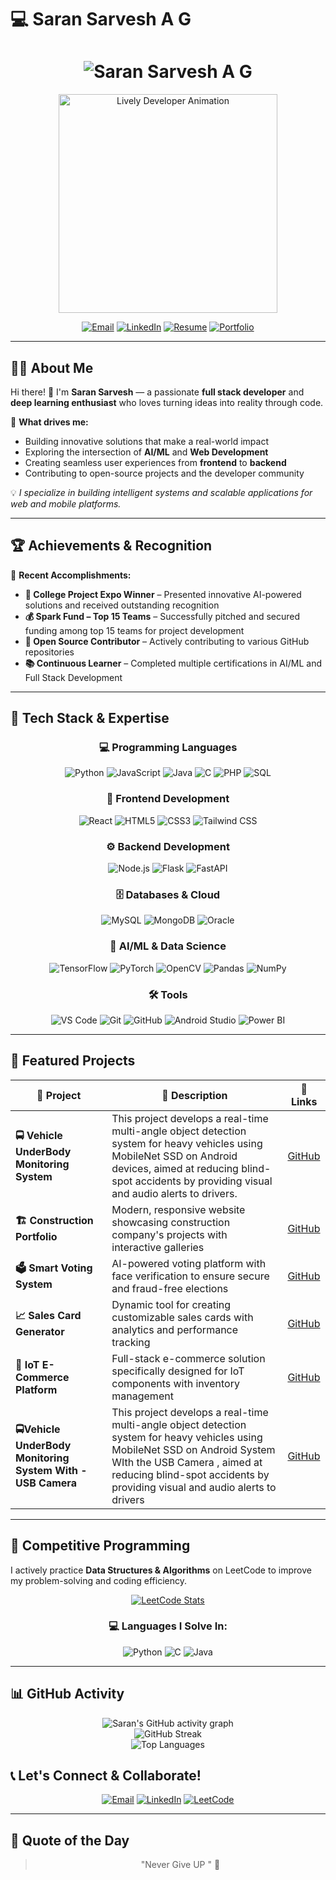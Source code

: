 # 💻 Saran Sarvesh A G

<h1 align="center">
  <img src="https://readme-typing-svg.demolab.com?font=Fira+Code&weight=600&size=26&duration=2000&pause=500&color=00BFFF&center=true&vCenter=true&width=650&lines=%F0%9F%92%BB+Saran+Sarvesh+A+G;Full+Stack+Developer;AI+%26+Deep+Learning+Enthusiast;Problem+Solver+%26+Tech+Innovator" alt="Saran Sarvesh A G" />
</h1>

<p align="center">
  <img src="https://media.giphy.com/media/M9gbBd9nbDrOTu1Mqx/giphy.gif" width="350" alt="Lively Developer Animation"/>
</p>

<div align="center">
  
[![Email](https://img.shields.io/badge/📧_saransarvesh213@gmail.com-D14836?style=for-the-badge&logo=gmail&logoColor=white)](mailto:saransarvesh213@gmail.com)
[![LinkedIn](https://img.shields.io/badge/👔_LinkedIn-0077B5?style=for-the-badge&logo=linkedin&logoColor=white)](https://www.linkedin.com/in/saran-sarvesh-a-g-950357285/)
[![Resume](https://img.shields.io/badge/📄_Resume-0A66C2?style=for-the-badge&logo=googledrive&logoColor=white)](https://drive.google.com/file/d/1zKLMeTualmgdJ_-k_nkSHAV_dmym1peN/view?usp=drivesdk)
[![Portfolio](https://img.shields.io/badge/🌐_Portfolio-FF5722?style=for-the-badge&logo=google-chrome&logoColor=white)](https://my-portfolio-git-main-sarans-projects-ffa5672c.vercel.app?_vercel_share=JGVI3dHXzT8pxoEqOH1VvIEMhxisrKrZ)

</div>

---

## 👨‍💻 About Me  

Hi there! 👋 I'm **Saran Sarvesh** — a passionate **full stack developer** and **deep learning enthusiast** who loves turning ideas into reality through code.

🚀 **What drives me:**
- Building innovative solutions that make a real-world impact
- Exploring the intersection of **AI/ML** and **Web Development**
- Creating seamless user experiences from **frontend** to **backend**
- Contributing to open-source projects and the developer community

💡 *I specialize in building intelligent systems and scalable applications for web and mobile platforms.*

---

## 🏆 Achievements & Recognition  

🎉 **Recent Accomplishments:**
- **🏅 College Project Expo Winner** – Presented innovative AI-powered solutions and received outstanding recognition  
- **💰 Spark Fund – Top 15 Teams** – Successfully pitched and secured funding among top 15 teams for project development  
- **🌟 Open Source Contributor** – Actively contributing to various GitHub repositories  
- **📚 Continuous Learner** – Completed multiple certifications in AI/ML and Full Stack Development  

---

## 🚀 Tech Stack & Expertise  

<div align="center">

### 💻 Programming Languages  

![Python](https://img.shields.io/badge/Python-3670A0?style=for-the-badge&logo=python&logoColor=ffdd54)
![JavaScript](https://img.shields.io/badge/JavaScript-F7DF1E?style=for-the-badge&logo=javascript&logoColor=black)
![Java](https://img.shields.io/badge/Java-ED8B00?style=for-the-badge&logo=openjdk&logoColor=white)
![C](https://img.shields.io/badge/C-00599C?style=for-the-badge&logo=c&logoColor=white)
![PHP](https://img.shields.io/badge/PHP-777BB4?style=for-the-badge&logo=php&logoColor=white)
![SQL](https://img.shields.io/badge/SQL-CC2927?style=for-the-badge&logo=databricks&logoColor=white)

### 🎨 Frontend Development  

![React](https://img.shields.io/badge/React-61DAFB?style=for-the-badge&logo=react&logoColor=black)
![HTML5](https://img.shields.io/badge/HTML5-E34F26?style=for-the-badge&logo=html5&logoColor=white)
![CSS3](https://img.shields.io/badge/CSS3-1572B6?style=for-the-badge&logo=css3&logoColor=white)
![Tailwind CSS](https://img.shields.io/badge/Tailwind_CSS-38B2AC?style=for-the-badge&logo=tailwind-css&logoColor=white)

### ⚙️ Backend Development  

![Node.js](https://img.shields.io/badge/Node.js-43853D?style=for-the-badge&logo=node-dot-js&logoColor=white)
![Flask](https://img.shields.io/badge/Flask-000000?style=for-the-badge&logo=flask&logoColor=white)
![FastAPI](https://img.shields.io/badge/FastAPI-009688?style=for-the-badge&logo=fastapi&logoColor=white)

### 🗄️ Databases & Cloud  

![MySQL](https://img.shields.io/badge/MySQL-4479A1?style=for-the-badge&logo=mysql&logoColor=white)
![MongoDB](https://img.shields.io/badge/MongoDB-4EA94B?style=for-the-badge&logo=mongodb&logoColor=white)
![Oracle](https://img.shields.io/badge/Oracle-FF0000?style=for-the-badge&logo=oracle&logoColor=white)

### 🤖 AI/ML & Data Science  

![TensorFlow](https://img.shields.io/badge/TensorFlow-FF6F00?style=for-the-badge&logo=tensorflow&logoColor=white)
![PyTorch](https://img.shields.io/badge/PyTorch-EE4C2C?style=for-the-badge&logo=pytorch&logoColor=white)
![OpenCV](https://img.shields.io/badge/OpenCV-27338e?style=for-the-badge&logo=OpenCV&logoColor=white)
![Pandas](https://img.shields.io/badge/Pandas-2C2D72?style=for-the-badge&logo=pandas&logoColor=white)
![NumPy](https://img.shields.io/badge/NumPy-013243?style=for-the-badge&logo=numpy&logoColor=white)

### 🛠️ Tools  

![VS Code](https://img.shields.io/badge/VS_Code-0078d7?style=for-the-badge&logo=visual-studio-code&logoColor=white)
![Git](https://img.shields.io/badge/Git-F05032?style=for-the-badge&logo=git&logoColor=white)
![GitHub](https://img.shields.io/badge/GitHub-100000?style=for-the-badge&logo=github&logoColor=white)
![Android Studio](https://img.shields.io/badge/Android_Studio-3DDC84?style=for-the-badge&logo=androidstudio&logoColor=white)
![Power BI](https://img.shields.io/badge/PowerBI-F2C811?style=for-the-badge&logo=powerbi&logoColor=black)

</div>

---

## 🚧 Featured Projects  

<div align="center">

| 🎯 Project | 📝 Description | 🔗 Links |
|------------|----------------|----------|
| **🚍 Vehicle UnderBody  Monitoring System** | This project develops a real-time multi-angle object detection system for heavy vehicles using MobileNet SSD on Android devices, aimed at reducing blind-spot accidents by providing visual and audio alerts to drivers.| [GitHub](https://github.com/saran887/Real-Time-Object-Detection-with-voice) |
| **🏗️ Construction Portfolio** | Modern, responsive website showcasing construction company's projects with interactive galleries | [GitHub](https://github.com/saran887/Construction-Website) |
| **🗳️ Smart Voting System** | AI-powered voting platform with face verification to ensure secure and fraud-free elections | [GitHub](https://github.com/saran887/smart-voting-system) |
| **📈 Sales Card Generator** | Dynamic tool for creating customizable sales cards with analytics and performance tracking | [GitHub](https://github.com/saran887/sales-card-generator) |
| **🛒 IoT E-Commerce Platform** | Full-stack e-commerce solution specifically designed for IoT components with inventory management | [GitHub](https://github.com/saran887/iot-webpage) |
| **🚍Vehicle UnderBody Monitoring System With - USB Camera** | This project develops a real-time multi-angle object detection system for heavy vehicles using MobileNet SSD on Android System WIth the USB Camera , aimed at reducing blind-spot accidents by providing visual and audio alerts to drivers | [GitHub](https://github.com/saran887/usb-object-detection-android-app) |

</div>

---

## 🧩 Competitive Programming  

I actively practice **Data Structures & Algorithms** on LeetCode to improve my problem-solving and coding efficiency.  

<div align="center">

[![LeetCode Stats](https://leetcard.jacoblin.cool/saransarvesh_51?theme=dark&font=Karma&ext=contest)](https://leetcode.com/u/saransarvesh_51/)

### 💻 Languages I Solve In:
![Python](https://img.shields.io/badge/Python-3670A0?style=for-the-badge&logo=python&logoColor=ffdd54)
![C](https://img.shields.io/badge/C-00599C?style=for-the-badge&logo=c&logoColor=white)
![Java](https://img.shields.io/badge/Java-ED8B00?style=for-the-badge&logo=openjdk&logoColor=white)

</div>

---


## 📊 GitHub Activity  

<div align="center">

![Saran's GitHub activity graph](https://github-readme-activity-graph.vercel.app/graph?username=saran887&theme=tokyo-night)  
![GitHub Streak](https://github-readme-streak-stats.herokuapp.com?user=saran887&theme=tokyonight&hide_border=true)  
![Top Languages](https://github-readme-stats.vercel.app/api/top-langs/?username=saran887&layout=compact&theme=tokyonight&hide_border=true&langs_count=8)  

</div>



## 📞 Let's Connect & Collaborate!  

<div align="center">

[![Email](https://img.shields.io/badge/📧_Email_Me-D14836?style=for-the-badge&logo=gmail&logoColor=white)](mailto:saransarvesh213@gmail.com)
[![LinkedIn](https://img.shields.io/badge/💼_LinkedIn_Connect-0077B5?style=for-the-badge&logo=linkedin&logoColor=white)](https://www.linkedin.com/in/saran-sarvesh-a-g-950357285/)
[![LeetCode](https://img.shields.io/badge/🧩_LeetCode_Profile-FFA116?style=for-the-badge&logo=leetcode&logoColor=white)](https://leetcode.com/u/saransarvesh_51/)

</div>

---

## 💭 Quote of the Day  

<div align="center">

> "Never Give UP " 🚀  

</div>
